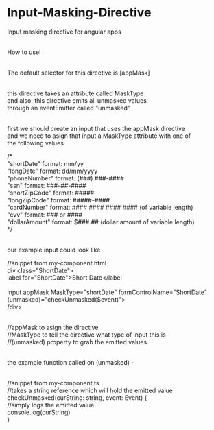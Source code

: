 # Input-Masking-Directive
Input masking directive for angular apps<br/><br/>

How to use!<br/><br/>

The default selector for this directive is [appMask] <br/><br/>

this directive takes an attribute called MaskType <br/>
and also, this directive emits all unmasked values <br/>
through an eventEmitter called "unmasked" <br/><br/>

first we should create an input that uses the appMask directive <br/>
and we need to asign that input a MaskType attribute with one of <br/>
the following values <br/>

/* <br/>
 "shortDate"      format: mm/yy  <br/>
 "longDate"       format: dd/mm/yyyy <br/>
 "phoneNumber"    format: (###) ###-#### <br/>
 "ssn"            format: ###-##-#### <br/>
 "shortZipCode"   format: ##### <br/>
 "longZipCode"    format: #####-#### <br/>
 "cardNumber"     format: #### #### #### #### (of variable length) <br/>
 "cvv"            format: ### or #### <br/>
 "dollarAmount"   format: $###.## (dollar amount of variable length) <br/>
*/<br/><br/>

our example input could look like <br/>

//snippet from my-component.html  <br/>
div class="ShortDate"> <br/>
    label for="ShortDate">Short Date</label <br/>
    <br />
    input appMask MaskType="shortDate" formControlName="ShortDate" (unmasked)="checkUnmasked($event)"><br/>
/div><br/><br/>

 //appMask to asign the directive <br/>
 //MaskType to tell the directive what type of input this is <br/>
 //(unmasked) property to grab the emitted values. <br/><br/>
 
 the example function called on (unmasked) - <br/><br/>
 
 //snippet from my-component.ts<br/>
 //takes a string reference which will hold the emitted value <br/>
 checkUnmasked(curString: string, event: Event) {<br/>
    //simply logs the emitted value <br/>
    console.log(curString) <br/>
  }<br/>
